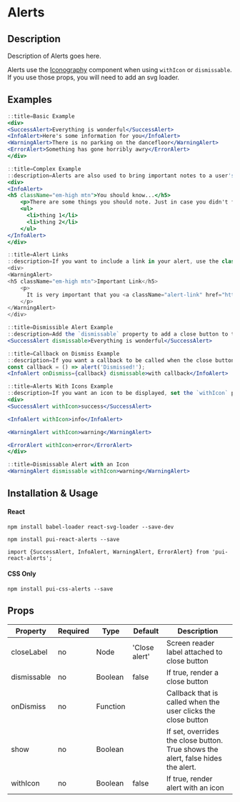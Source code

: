 # Alerts

## Description
Description of Alerts goes here.

Alerts use the [Iconography](/react_base_iconography.html) component when using `withIcon` or `dismissable`. If you use those props, you will need to add an svg loader.

## Examples

```jsx
::title=Basic Example
<div>
<SuccessAlert>Everything is wonderful</SuccessAlert>
<InfoAlert>Here's some information for you</InfoAlert>
<WarningAlert>There is no parking on the dancefloor</WarningAlert>
<ErrorAlert>Something has gone horribly awry</ErrorAlert>
</div>
```

```jsx
::title=Complex Example
::description=Alerts are also used to bring important notes to a user's attention. If the content of your alert is a little more complicated, we would recommend using headings coupled with the content.
<div>
<InfoAlert>
<h5 className="em-high mtn">You should know...</h5>
    <p>There are some things you should note. Just in case you didn't figure it out already.</p>
    <ul>
      <li>thing 1</li>
      <li>thing 2</li>
    </ul>
</InfoAlert>
</div>
```

```jsx
::title=Alert Links
::description=If you want to include a link in your alert, use the class `alert-link`.
<div>
<WarningAlert>
<h5 className="em-high mtn">Important Link</h5>
    <p>
      It is very important that you <a className="alert-link" href="http://bit.ly/1vkXaYb" aria-label="demo link to a funny gif">click here</a>
    </p>
</WarningAlert>
</div>
```

```jsx
::title=Dismissible Alert Example
::description=Add the `dismissable` property to add a close button to the alert.
<SuccessAlert dismissable>Everything is wonderful</SuccessAlert>
```

```jsx
::title=Callback on Dismiss Example
::description=If you want a callback to be called when the close button is clicked, set the `onDismiss` property to that callback.
const callback = () => alert('Dismissed!');
<InfoAlert onDismiss={callback} dismissable>with callback</InfoAlert>
```

```jsx
::title=Alerts With Icons Example
::description=If you want an icon to be displayed, set the `withIcon` property.
<div>
<SuccessAlert withIcon>success</SuccessAlert>

<InfoAlert withIcon>info</InfoAlert>

<WarningAlert withIcon>warning</WarningAlert>

<ErrorAlert withIcon>error</ErrorAlert>
</div>
```

```jsx
::title=Dismissable Alert with an Icon
<WarningAlert dismissable withIcon>warning</WarningAlert>
```

## Installation & Usage

#### React
`npm install babel-loader react-svg-loader --save-dev`

`npm install pui-react-alerts --save`

`import {SuccessAlert, InfoAlert, WarningAlert, ErrorAlert} from 'pui-react-alerts';`

#### CSS Only
`npm install pui-css-alerts --save`

## Props

Property | Required | Type | Default | Description
---------|----------|------|---------|------------
closeLabel  | no | Node     | 'Close alert' | Screen reader label attached to close button
dismissable | no | Boolean  | false         | If true, render a close button
onDismiss   | no | Function |               | Callback that is called when the user clicks the close button
show        | no | Boolean  |               | If set, overrides the close button. True shows the alert, false hides the alert.
withIcon    | no | Boolean  | false         | If true, render alert with an icon
